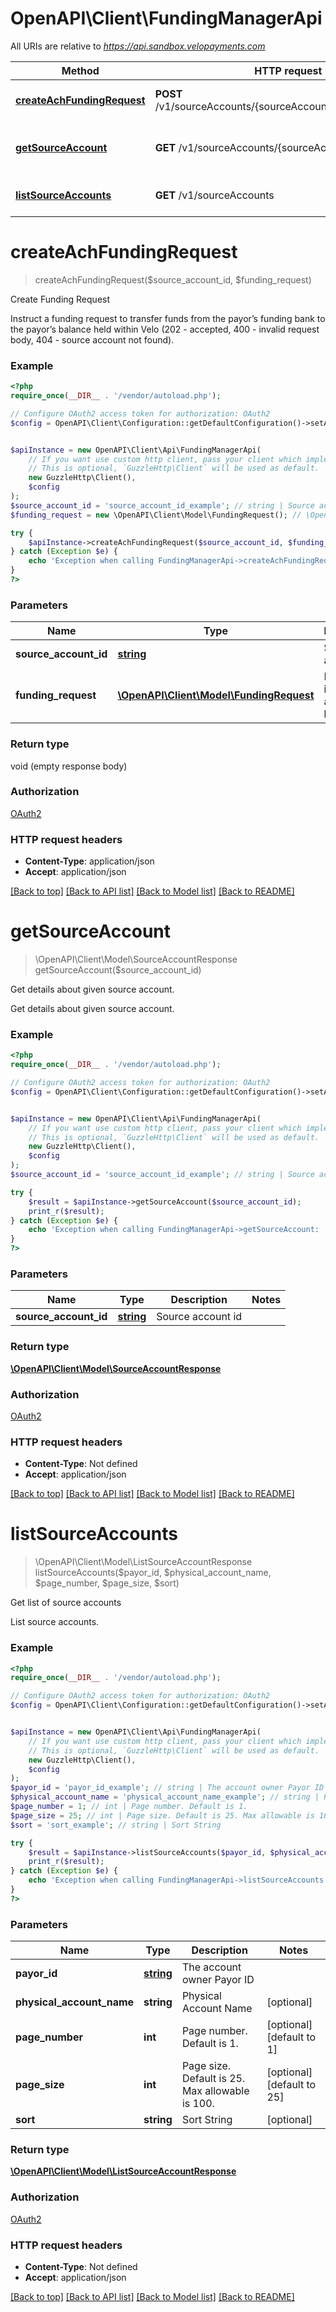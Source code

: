 # OpenAPI\Client\FundingManagerApi

All URIs are relative to *https://api.sandbox.velopayments.com*

Method | HTTP request | Description
------------- | ------------- | -------------
[**createAchFundingRequest**](FundingManagerApi.md#createAchFundingRequest) | **POST** /v1/sourceAccounts/{sourceAccountId}/fundingRequest | Create Funding Request
[**getSourceAccount**](FundingManagerApi.md#getSourceAccount) | **GET** /v1/sourceAccounts/{sourceAccountId} | Get details about given source account.
[**listSourceAccounts**](FundingManagerApi.md#listSourceAccounts) | **GET** /v1/sourceAccounts | Get list of source accounts


# **createAchFundingRequest**
> createAchFundingRequest($source_account_id, $funding_request)

Create Funding Request

Instruct a funding request to transfer funds from the payor’s funding bank to the payor’s balance held within Velo  (202 - accepted, 400 - invalid request body, 404 - source account not found).

### Example
```php
<?php
require_once(__DIR__ . '/vendor/autoload.php');

// Configure OAuth2 access token for authorization: OAuth2
$config = OpenAPI\Client\Configuration::getDefaultConfiguration()->setAccessToken('YOUR_ACCESS_TOKEN');


$apiInstance = new OpenAPI\Client\Api\FundingManagerApi(
    // If you want use custom http client, pass your client which implements `GuzzleHttp\ClientInterface`.
    // This is optional, `GuzzleHttp\Client` will be used as default.
    new GuzzleHttp\Client(),
    $config
);
$source_account_id = 'source_account_id_example'; // string | Source account id
$funding_request = new \OpenAPI\Client\Model\FundingRequest(); // \OpenAPI\Client\Model\FundingRequest | Body to included ammount to be funded

try {
    $apiInstance->createAchFundingRequest($source_account_id, $funding_request);
} catch (Exception $e) {
    echo 'Exception when calling FundingManagerApi->createAchFundingRequest: ', $e->getMessage(), PHP_EOL;
}
?>
```

### Parameters

Name | Type | Description  | Notes
------------- | ------------- | ------------- | -------------
 **source_account_id** | [**string**](../Model/.md)| Source account id |
 **funding_request** | [**\OpenAPI\Client\Model\FundingRequest**](../Model/FundingRequest.md)| Body to included ammount to be funded |

### Return type

void (empty response body)

### Authorization

[OAuth2](../../README.md#OAuth2)

### HTTP request headers

 - **Content-Type**: application/json
 - **Accept**: application/json

[[Back to top]](#) [[Back to API list]](../../README.md#documentation-for-api-endpoints) [[Back to Model list]](../../README.md#documentation-for-models) [[Back to README]](../../README.md)

# **getSourceAccount**
> \OpenAPI\Client\Model\SourceAccountResponse getSourceAccount($source_account_id)

Get details about given source account.

Get details about given source account.

### Example
```php
<?php
require_once(__DIR__ . '/vendor/autoload.php');

// Configure OAuth2 access token for authorization: OAuth2
$config = OpenAPI\Client\Configuration::getDefaultConfiguration()->setAccessToken('YOUR_ACCESS_TOKEN');


$apiInstance = new OpenAPI\Client\Api\FundingManagerApi(
    // If you want use custom http client, pass your client which implements `GuzzleHttp\ClientInterface`.
    // This is optional, `GuzzleHttp\Client` will be used as default.
    new GuzzleHttp\Client(),
    $config
);
$source_account_id = 'source_account_id_example'; // string | Source account id

try {
    $result = $apiInstance->getSourceAccount($source_account_id);
    print_r($result);
} catch (Exception $e) {
    echo 'Exception when calling FundingManagerApi->getSourceAccount: ', $e->getMessage(), PHP_EOL;
}
?>
```

### Parameters

Name | Type | Description  | Notes
------------- | ------------- | ------------- | -------------
 **source_account_id** | [**string**](../Model/.md)| Source account id |

### Return type

[**\OpenAPI\Client\Model\SourceAccountResponse**](../Model/SourceAccountResponse.md)

### Authorization

[OAuth2](../../README.md#OAuth2)

### HTTP request headers

 - **Content-Type**: Not defined
 - **Accept**: application/json

[[Back to top]](#) [[Back to API list]](../../README.md#documentation-for-api-endpoints) [[Back to Model list]](../../README.md#documentation-for-models) [[Back to README]](../../README.md)

# **listSourceAccounts**
> \OpenAPI\Client\Model\ListSourceAccountResponse listSourceAccounts($payor_id, $physical_account_name, $page_number, $page_size, $sort)

Get list of source accounts

List source accounts.

### Example
```php
<?php
require_once(__DIR__ . '/vendor/autoload.php');

// Configure OAuth2 access token for authorization: OAuth2
$config = OpenAPI\Client\Configuration::getDefaultConfiguration()->setAccessToken('YOUR_ACCESS_TOKEN');


$apiInstance = new OpenAPI\Client\Api\FundingManagerApi(
    // If you want use custom http client, pass your client which implements `GuzzleHttp\ClientInterface`.
    // This is optional, `GuzzleHttp\Client` will be used as default.
    new GuzzleHttp\Client(),
    $config
);
$payor_id = 'payor_id_example'; // string | The account owner Payor ID
$physical_account_name = 'physical_account_name_example'; // string | Physical Account Name
$page_number = 1; // int | Page number. Default is 1.
$page_size = 25; // int | Page size. Default is 25. Max allowable is 100.
$sort = 'sort_example'; // string | Sort String

try {
    $result = $apiInstance->listSourceAccounts($payor_id, $physical_account_name, $page_number, $page_size, $sort);
    print_r($result);
} catch (Exception $e) {
    echo 'Exception when calling FundingManagerApi->listSourceAccounts: ', $e->getMessage(), PHP_EOL;
}
?>
```

### Parameters

Name | Type | Description  | Notes
------------- | ------------- | ------------- | -------------
 **payor_id** | [**string**](../Model/.md)| The account owner Payor ID |
 **physical_account_name** | **string**| Physical Account Name | [optional]
 **page_number** | **int**| Page number. Default is 1. | [optional] [default to 1]
 **page_size** | **int**| Page size. Default is 25. Max allowable is 100. | [optional] [default to 25]
 **sort** | **string**| Sort String | [optional]

### Return type

[**\OpenAPI\Client\Model\ListSourceAccountResponse**](../Model/ListSourceAccountResponse.md)

### Authorization

[OAuth2](../../README.md#OAuth2)

### HTTP request headers

 - **Content-Type**: Not defined
 - **Accept**: application/json

[[Back to top]](#) [[Back to API list]](../../README.md#documentation-for-api-endpoints) [[Back to Model list]](../../README.md#documentation-for-models) [[Back to README]](../../README.md)

